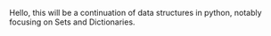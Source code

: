 Hello, this will be a continuation of data structures in python, notably focusing on Sets and Dictionaries.